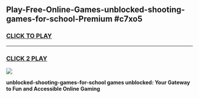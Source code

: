 
## Play-Free-Online-Games-unblocked-shooting-games-for-school-Premium #c7xo5
<h3>
<a href="https://premium.freeplayer.one?title=unblocked-shooting-games-for-school&ref=8M">CLICK TO PLAY</a></h3>
<hr>

<h3>
<a href="https://premium.freeplayer.one?title=unblocked-shooting-games-for-school&ref=8M">CLICK 2 PLAY</a>
  
</h3>

<a href="https://premium.freeplayer.one?title=unblocked-shooting-games-for-school&ref=8M"><img src="https://clearcache.store/games.png"></a>


**unblocked-shooting-games-for-school games unblocked: Your Gateway to Fun and Accessible Online Gaming**
